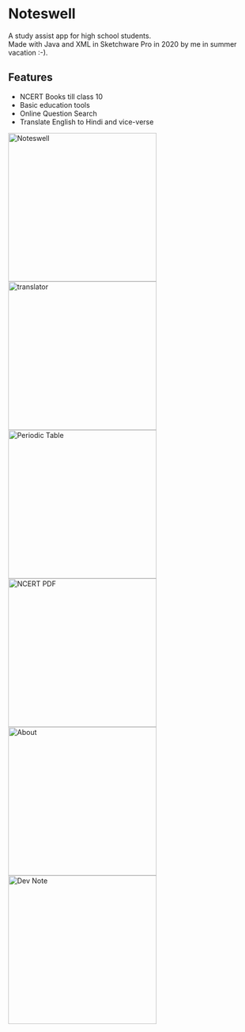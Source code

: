 # Noteswell
A study assist app for high school students.  
Made with Java and XML in Sketchware Pro in 2020 by me in summer vacation :-).

## Features
- NCERT Books till class 10
- Basic education tools
- Online Question Search
- Translate English to Hindi and vice-verse


<img src="https://github.com/user-attachments/assets/45cb9958-a184-4d6c-b0e4-6d98012369ec" width="300" alt="Noteswell">
<img src="https://github.com/user-attachments/assets/9388d88b-ba79-4cba-9435-b08dcafca64d" width="300" alt="translator">
<img src="https://github.com/user-attachments/assets/6e52b2d9-3586-4897-9d32-8a6c36521530" width="300" alt="Periodic Table">
<img src="https://github.com/user-attachments/assets/448935d6-1725-4bd5-8f94-3882ddcb83d1" width="300" alt="NCERT PDF">
<img src="https://github.com/user-attachments/assets/b83e08b6-944c-4004-93fb-49d6c00a213a" width="300" alt="About">
<img src="https://github.com/user-attachments/assets/c821578c-9deb-4250-b8b6-7d3913f9d53f" width="300" alt="Dev Note">

